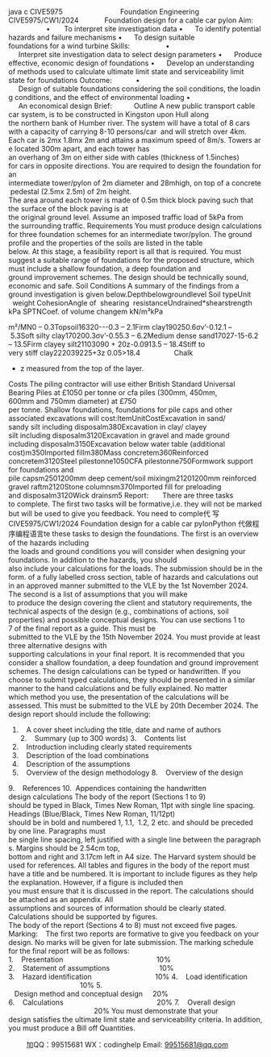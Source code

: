 java c
CIVE5975                             Foundation Engineering
CIVE5975/CW1/2024             Foundation design for a cable car pylon
Aim:                    •       To interpret site investigation data
•      To identify potential hazards and failure mechanisms
•      To design suitable foundations for a wind turbine
Skills:                  •      Interpret site investigation data to select design parameters
•      Produce effective, economic design of foundations
•      Develop an understanding of methods used to calculate ultimate limit state and serviceability limit state for foundations
Outcome:            •      Design of suitable foundations considering the soil conditions, the loading
conditions, and the effect of environmental loading
•      An economical design
Brief:           Outline
A new public transport cable car system, is to be constructed in Kingston upon Hull along the northern bank of Humber river. The system will have a total of 8 cars with a capacity of carrying 8-10 persons/car  and will stretch over 4km. Each car is 2mx 1.8mx 2m and attains a maximum speed of 8m/s. Towers are located 300m apart, and each tower has an overhang of 3m on either side with cables (thickness of 1.5inches) for cars in opposite directions.
You are required to design the foundation for an intermediate tower/pylon of 2m diameter and 28mhigh, on top of a concrete pedestal (2.5mx 2.5m) of 2m height. The area around each tower is made of 0.5m thick block paving such that the surface of the block paving is at the original ground level. Assume an imposed traffic load of 5kPa from the surrounding traffic.
Requirements
You must produce design calculations for three foundation schemes for an intermediate twor/pylon. The ground profile and the properties of the soils are listed in the table below. At this stage, a feasibility report is all that is required. You must suggest a suitable range of foundations for the proposed structure, which must include a shallow foundation, a deep foundation and ground improvement schemes. The design should be technically sound, economic and safe.
Soil Conditions
A summary of the findings from a ground investigation is given below.Depthbelowgroundlevel
Soil typeUnit   weight
CohesionAngle of  shearing  resistanceUndrained*shearstrength kPa
SPTNCoef. of volume changem
kN/m³kPa


m²/MN0 – 0.3Topsoil16320---0.3 – 2.1Firm clay190250.6σv’-0.12.1 – 5.3Soft silty clay170200.3σv’-0.55.3 – 6.2Medium dense sand17027-15-6.2 – 13.5Firm clayey silt21103090 + 20z-0.0913.5 – 18.4Stiff to very stiff clay222039225+3z
0.05>18.4                 Chalk
* z measured from the top of the layer.


Costs
The piling contractor will use either British Standard Universal Bearing Piles at £1050 per tonne or cfa piles (300mm, 450mm, 600mm and 750mm diameter) at £750 per tonne. Shallow foundations, foundations for pile caps and other associated excavations will cost:ItemUnitCostExcavation in sand/ sandy silt including disposalm380Excavation in clay/ clayey silt including disposalm3120Excavation in gravel and made ground including disposalm3150Excavation below water table (additional cost)m350Imported fillm380Mass concretem360Reinforced concretem3120Steel pilestonne1050CFA pilestonne750Formwork support for foundations and pile capsm2501200mm deep cement/soil mixingm21201200mm reinforced gravel raftm2120Stone columnsm370Imported fill for preloading and disposalm3120Wick drainsm5
Report:       There are three tasks to complete. The first two tasks will be formative,i.e. they will not be marked but
will be used to give you feedback. You need to comple代 写CIVE5975/CW1/2024 Foundation design for a cable car pylonPython
代做程序编程语言te these tasks to design the foundations.
The first is an overview of the hazards including the loads and ground conditions you will consider when designing your foundations. In addition to the hazards, you should also include your calculations for the loads. The submission should be in the form. of a fully labelled cross section, table of hazards and calculations out in an approved manner submitted to the VLE by the 1st November 2024.
The second is a list of assumptions that you will make to produce the design covering the client and statutory requirements, the technical aspects of the design (e.g., combinations of actions, soil properties) and possible conceptual designs. You can use sections 1 to 7 of the final report as a guide. This must be submitted to the VLE by the 15th November 2024.
You must provide at least three alternative designs with supporting calculations in your final report. It is recommended that you consider a shallow foundation, a deep foundation and ground improvement schemes.
The design calculations can be typed or handwritten. If you choose to submit typed calculations, they should be presented in a similar manner to the hand calculations and be fully explained. No matter which method you use, the presentation of the calculations will be assessed. This must be submitted to the VLE by 20th December 2024.
The design report should include the following:
1.    A cover sheet including the title, date and name of authors
2.    Summary (up to 300 words)
3.    Contents list
4.    Introduction including clearly stated requirements
5.    Description of the load combinations
6.    Description of the assumptions
7.    Overview of the design methodology
8.    Overview of the design


9.    References
10.  Appendices containing the handwritten design calculations
The body of the report (Sections 1 to 9) should be typed in Black, Times New Roman, 11pt with single line spacing. Headings (Blue/Black, Times New Roman, 11/12pt) should be in bold and numbered 1, 1.1,  1.2, 2 etc. and should be preceded by one line. Paragraphs must be single line spacing, left justified with a single line between the paragraphs. Margins should be 2.54cm top, bottom and right and 3.17cm left in A4 size.
The Harvard system should be used for references.
All tables and figures in the body of the report must have a title and be numbered. It is important to include figures as they help the explanation. However, if a figure is included then you must ensure that it is discussed in the report.
The calculations should be attached as an appendix. All assumptions and sources of information should be clearly stated. Calculations should be supported by figures.
The body of the report (Sections 4 to 8) must not exceed five pages.
Marking:    The first two reports are formative to give you feedback on your design. No marks will be given for late
submission. The marking schedule for the final report will be as follows:
1.    Presentation                                               10%
2.    Statement of assumptions                         10%
3.    Hazard identification                                10%
4.    Load identification                                     10%
5.    Design method and conceptual design     20%
6.    Calculations                                               20%
7.    Overall design                                            20%
You must demonstrate that your design satisfies the ultimate limit state and serviceability criteria. In addition, you must produce a Bill off Quantities.





         
加QQ：99515681  WX：codinghelp  Email: 99515681@qq.com
